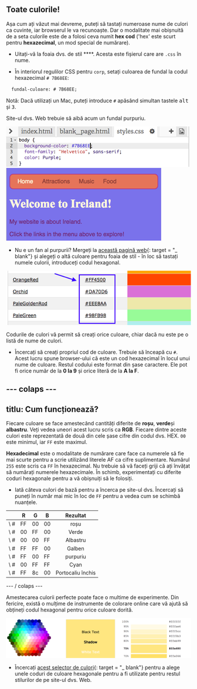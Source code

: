## Toate culorile!

Așa cum ați văzut mai devreme, puteți să tastați numeroase nume de culori ca cuvinte, iar browserul le va recunoaște. Dar o modalitate mai obișnuită de a seta culorile este de a folosi ceva numit **hex cod** ('hex' este scurt pentru **hexazecimal**, un mod special de numărare).

+ Uitați-vă la foaia dvs. de stil ****. Acesta este fișierul care are `.css` în nume.

+ În interiorul regulilor CSS pentru `corp`, setați culoarea de fundal la codul hexazecimal `# 7B68EE`:

```html
  fundal-culoare: # 7B68EE;
```

Notă: Dacă utilizați un Mac, puteți introduce `#` apăsând simultan tastele <kbd>alt</kbd> și <kbd>3</kbd>.

Site-ul dvs. Web trebuie să aibă acum un fundal purpuriu.

![](images/HexColourFirst.png) ![](images/HexColourFirstResult.png)

+ Nu e un fan al purpurii? Mergeți la [această pagină web](http://dojo.soy/html2-colors){: target = "_ blank"} și alegeți o altă culoare pentru foaia de stil - în loc să tastați numele culorii, introduceți codul hexagonal. 

![](images/ColorNamesHex.png)

Codurile de culori vă permit să creați orice culoare, chiar dacă nu este pe o listă de nume de culori.

+ Încercați să creați propriul cod de culoare. Trebuie să înceapă cu `#`. Acest lucru spune browser-ului că este un cod hexazecimal în locul unui nume de culoare. Restul codului este format din șase caractere. Ele pot fi orice număr de la **0 la 9** și orice literă de la **A la F**.

## \--- colaps \---

## titlu: Cum funcționează?

Fiecare culoare se face amestecând cantități diferite de **roșu**, **verde**și **albastru**. Veți vedea uneori acest lucru scris ca **RGB**. Fiecare dintre aceste culori este reprezentată de două din cele șase cifre din codul dvs. HEX. `00` este minimul, iar `FF` este maximul.

**Hexadecimal** este o modalitate de numărare care face ca numerele să fie mai scurte pentru a scrie utilizând literele AF ca cifre suplimentare. Numărul `255` este scris ca `FF` în hexazecimal. Nu trebuie să vă faceți griji că ați învățat să numărați numerele hexazecimale. În schimb, experimentați cu diferite coduri hexagonale pentru a vă obișnuiți să le folosiți.

+ Iată câteva culori de bază pentru a încerca pe site-ul dvs. Încercați să puneți în număr mai mic în loc de `FF` pentru a vedea cum se schimbă nuanțele.

|      | R  | G  | B  |     Rezultat      |
| ---- | -- | -- | -- |:-----------------:|
| \ # | FF | 00 | 00 |       roșu        |
| \ # | 00 | FF | 00 |       Verde       |
| \ # | 00 | 00 | FF |     Albastru      |
| \ # | FF | FF | 00 |      Galben       |
| \ # | FF | 00 | FF |     purpuriu      |
| \ # | 00 | FF | FF |       Cyan        |
| \ # | FF | 8c | 00 | Portocaliu închis |

\--- / colaps \---

Amestecarea culorii perfecte poate face o multime de experimente. Din fericire, există o mulțime de instrumente de colorare online care vă ajută să obțineți codul hexagonal pentru orice culoare dorită.

![](images/W3ColorPicker.png)

+ Încercați [acest selector de culori](http://dojo.soy/html2-color-picker){: target = "_ blank"} pentru a alege unele coduri de culoare hexagonale pentru a fi utilizate pentru restul stilurilor de pe site-ul dvs. Web.